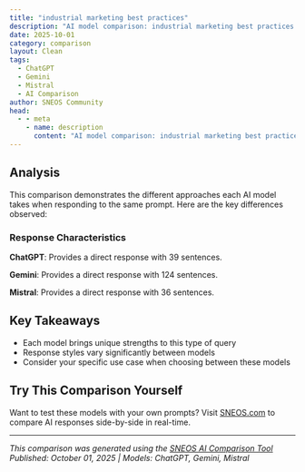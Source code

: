 ```yaml
---
title: "industrial marketing best practices"
description: "AI model comparison: industrial marketing best practices..."
date: 2025-10-01
category: comparison
layout: Clean
tags:
  - ChatGPT
  - Gemini
  - Mistral
  - AI Comparison
author: SNEOS Community
head:
  - - meta
    - name: description
      content: "AI model comparison: industrial marketing best practices..."
---
```


<ChatComparison
  title="industrial marketing best practices"
  prompt="industrial marketing best practices"
  :responses='{"ChatGPT": "Certainly! Here are some best practices for industrial marketing, which typically involves marketing products or services to other businesses rather than individual consumers:\n\n### 1. Understand Your Target Market Deeply\n- **Segment the Market:** Categorize industries, company sizes, and roles within organizations.\n- **Buyer Personas:** Develop detailed personas of key decision-makers and influencers (e.g., procurement managers, engineers, executives).\n\n### 2. Build Strong Relationships\n- **Personalization:** Tailor messages and interactions according to client needs and preferences.\n- **Account-Based Marketing (ABM):** Focus on key accounts with customized campaigns.\n- **Customer Engagement:** Maintain frequent communication and offer continuous support.\n\n### 3. Leverage Content Marketing\n- **Educational Content:** Use whitepapers, case studies, webinars, and technical blogs to demonstrate expertise.\n- **SEO Optimization:** Help potential clients find your solutions when researching.\n- **Video Demonstrations:** Show product applications and benefits clearly.\n\n### 4. Utilize Digital Marketing Channels\n- **LinkedIn:** Ideal for B2B connections, lead generation, and sharing industry insights.\n- **Email Marketing:** Nurture leads with automated, relevant emails.\n- **PPC Advertising:** Use Google Ads targeting industrial keywords.\n\n### 5. Attend and Participate in Industry Events\n- **Trade Shows and Conferences:** Network, showcase products, and learn about industry trends.\n- **Webinars and Virtual Events:** Reach a wider audience cost-effectively.\n\n### 6. Provide Detailed Product Information\n- **Technical Specifications:** Clear, comprehensive data sheets.\n- **Demo and Samples:** Enable hands-on evaluation.\n- **Custom Solutions:** Flexibility to meet specific needs.\n\n### 7. Focus on Customer Service and Support\n- **After-Sales Support:** Provide training, troubleshooting, and maintenance.\n- **Feedback Loop:** Collect customer feedback for continuous improvement.\n\n### 8. Measure and Optimize Marketing Efforts\n- **Analytics:** Track lead sources, conversion rates, and customer acquisition costs.\n- **CRM Systems:** Manage interactions and sales pipeline.\n- **Continuous Improvement:** Refine strategies based on data-driven insights.\n\n### 9. Highlight ROI and Cost Savings\n- Industrial buyers look for efficiency and profitability improvements; marketing messages should emphasize these benefits.\n\n### 10. Build a Strong Brand Reputation\n- **Thought Leadership:** Publish in industry journals and speak at events.\n- **Certifications and Awards:** Showcase credentials to establish trust.\n\nImplementing these best practices can help industrial marketers effectively reach decision-makers, demonstrate value, and build long-term business relationships. If you want tailored strategies for a specific industrial sector or product, feel free to ask!", "Gemini": "## Industrial Marketing Best Practices: A Comprehensive Guide\n\nIndustrial marketing (also known as B2B marketing) differs significantly from consumer marketing. It focuses on building relationships, showcasing expertise, and driving long-term value for business customers. Here\u0027s a breakdown of best practices across key areas:\n\n**I. Understanding Your Audience and Market:**\n\n* **1. Deeply Understand Your Ideal Customer Profile (ICP):** Go beyond basic demographics. Define their:\n * **Industry and Sub-Segment:** Tailor messaging to their specific needs.\n * **Company Size and Structure:** Understand buying processes and decision-making units (DMUs).\n * **Pain Points and Challenges:** Address their specific issues with targeted solutions.\n * **Goals and Objectives:** Show how your product/service helps them achieve their goals.\n * **Technical Expertise:** Adjust the level of technical detail in your content.\n * **Buying Journey:** Map out each stage of their decision-making process.\n* **2. Conduct Thorough Market Research:**\n * **Competitive Analysis:** Identify competitors, their strengths/weaknesses, and market share.\n * **Industry Trends:** Stay informed about emerging technologies, regulations, and market shifts.\n * **Customer Surveys and Interviews:** Gather direct feedback and identify unmet needs.\n* **3. Identify and Engage the Buying Center/Decision Making Unit (DMU):** Industrial purchases often involve multiple stakeholders:\n * **Identify Influencers:** Technical experts, operations managers.\n * **Identify Gatekeepers:** Procurement departments, legal.\n * **Identify Decision Makers:** Executives, department heads.\n * **Tailor messaging to each stakeholder\u0027s role and concerns.**\n\n**II. Developing a Winning Strategy:**\n\n* **4. Define Clear and Measurable Goals:** What do you want to achieve with your marketing efforts? Examples:\n * Increase qualified leads\n * Improve brand awareness\n * Drive website traffic\n * Generate sales\n * Improve customer retention\n* **5. Develop a Content Marketing Strategy:** Become a trusted resource by creating valuable, informative content.\n * **Focus on solving problems and providing solutions.**\n * **Create a content calendar to ensure consistent publishing.**\n * **Repurpose content across different formats (blogs, white papers, videos, infographics).**\n* **6. Choose the Right Marketing Channels:** Focus on channels where your target audience spends their time. Common industrial marketing channels include:\n * **Website:** Your central hub for information.\n * **LinkedIn:** Professional networking and content distribution.\n * **Industry Trade Shows and Conferences:** Networking and lead generation.\n * **Email Marketing:** Nurturing leads and promoting offers.\n * **SEO (Search Engine Optimization):** Improving visibility in search results.\n * **PPC Advertising (Pay-Per-Click):** Targeted advertising on search engines and social media.\n * **Industry Publications and Blogs:** Guest posting and advertising.\n * **Case Studies:** Showcasing success stories and ROI.\n* **7. Develop a Lead Generation Strategy:**\n * **Offer valuable content in exchange for contact information (lead magnets).**\n * **Use landing pages with clear calls-to-action.**\n * **Attend industry events and collect leads.**\n * **Leverage social media to generate leads.**\n\n**III. Content Marketing Excellence:**\n\n* **8. Create High-Quality, Informative Content:**\n * **Blogs:** Share insights, industry news, and technical expertise.\n * **White Papers:** In-depth guides on specific topics.\n * **Case Studies:** Demonstrate the value of your product/service.\n * **Ebooks:** Comprehensive resources on industry best practices.\n * **Videos:** Product demos, explainer videos, customer testimonials.\n * **Infographics:** Visually appealing data and insights.\n * **Webinars:** Live presentations and Q\u0026A sessions.\n * **Podcasts:** Interviews and discussions on industry topics.\n* **9. Optimize Content for Search Engines (SEO):**\n * **Keyword Research:** Identify relevant keywords that your target audience is searching for.\n * **On-Page Optimization:** Optimize title tags, meta descriptions, and header tags.\n * **Off-Page Optimization:** Build high-quality backlinks from reputable websites.\n* **10. Promote Content Effectively:**\n * **Share content on social media platforms.**\n * **Email your subscribers.**\n * **Reach out to industry influencers and ask them to share your content.**\n * **Participate in industry forums and discussions.**\n\n**IV. Leveraging Digital Channels:**\n\n* **11. Build a User-Friendly and Mobile-Responsive Website:**\n * **Easy navigation and clear calls-to-action.**\n * **Mobile optimization for on-the-go access.**\n * **Fast loading speed for improved user experience.**\n* **12. Utilize LinkedIn for B2B Marketing:**\n * **Build a strong company page and engage with followers.**\n * **Join relevant industry groups and participate in discussions.**\n * **Share valuable content and insights.**\n * **Use LinkedIn advertising to target specific audiences.**\n* **13. Run Targeted PPC Campaigns:**\n * **Use relevant keywords and targeting options.**\n * **Create compelling ad copy and landing pages.**\n * **Track your results and optimize your campaigns for performance.**\n* **14. Implement Email Marketing Automation:**\n * **Nurture leads with targeted email sequences.**\n * **Segment your audience for personalized messaging.**\n * **Track your email metrics and optimize your campaigns.**\n\n**V. Sales and Marketing Alignment:**\n\n* **15. Foster Collaboration Between Sales and Marketing Teams:**\n * **Define clear roles and responsibilities.**\n * **Establish a service-level agreement (SLA) between the teams.**\n * **Share data and insights to improve lead quality and conversion rates.**\n* **16. Implement a CRM (Customer Relationship Management) System:**\n * **Track leads and customer interactions.**\n * **Automate sales and marketing processes.**\n * **Provide a 360-degree view of the customer.**\n\n**VI. Measurement and Optimization:**\n\n* **17. Track Key Performance Indicators (KPIs):**\n * **Website Traffic:** Page views, bounce rate, time on site.\n * **Lead Generation:** Number of leads, lead quality, cost per lead.\n * **Conversion Rates:** Lead-to-opportunity, opportunity-to-customer.\n * **Sales Revenue:** Revenue generated from marketing efforts.\n * **Customer Lifetime Value (CLTV):** The total revenue a customer is expected to generate.\n* **18. Use Analytics Tools to Track Your Results:**\n * **Google Analytics:** Website traffic and user behavior.\n * **Marketing Automation Platforms:** Email marketing metrics and lead nurturing.\n * **CRM Systems:** Sales performance and customer interactions.\n* **19. Continuously Analyze and Optimize Your Marketing Efforts:**\n * **Identify what\u0027s working and what\u0027s not.**\n * **Make data-driven decisions to improve your performance.**\n * **Stay up-to-date with the latest trends and technologies.**\n\n**VII. Building Trust and Relationships:**\n\n* **20. Focus on Building Long-Term Relationships:**\n * **Provide excellent customer service.**\n * **Offer ongoing support and training.**\n * **Solicit feedback and make improvements based on customer input.**\n* **21. Establish Thought Leadership:**\n * **Share your expertise and insights with the industry.**\n * **Speak at conferences and webinars.**\n * **Publish articles and blog posts.**\n* **22. Be Authentic and Transparent:**\n * **Be honest about your products and services.**\n * **Build trust by being transparent and accountable.**\n * **Respond to customer inquiries promptly and professionally.**\n\n**Key Takeaways:**\n\n* **Focus on Value:** Provide real solutions to your customers\u0027 problems.\n* **Build Trust:** Be a reliable and knowledgeable partner.\n* **Be Data-Driven:** Track your results and make informed decisions.\n* **Stay Agile:** Adapt to changing market conditions and technologies.\n* **Align Sales and Marketing:** Create a unified approach to customer engagement.\n\nBy implementing these best practices, you can effectively reach your target audience, generate qualified leads, and drive sustainable growth for your industrial business. Remember that industrial marketing is a long-term game, requiring patience, consistency, and a commitment to building strong relationships.\n", "Mistral": "Industrial marketing involves promoting products and services to other businesses rather than to consumers. Here are some best practices for industrial marketing:\n\n1. **Understand Your Target Audience:**\n - Know their business, industry trends, and challenges.\n - Identify key decision-makers and influencers within the organizations you\u0027re targeting.\n - Tailor your marketing messages to address their specific pain points and needs.\n\n2. **Develop High-Quality Content:**\n - Create valuable content (blogs, whitepapers, case studies, webinars, videos) that educates your audience and positions your company as a thought leader.\n - Ensure your content is optimized for search engines (SEO) to improve online visibility.\n\n3. **Leverage Industrial Marketing Channels:**\n - *Email Marketing:* Use segmented email lists to send targeted content and offers.\n - *LinkedIn:* Engage with professionals and share content on this B2B-focused platform.\n - *Trade Shows and Events:* Participate in industry-specific events to showcase your products and network with potential clients.\n - *Industry Publications:* Advertise and contribute articles to relevant magazines, websites, and newsletters.\n\n4. **Optimize Your Website:**\n - Make your website easy to navigate, mobile-friendly, and full of valuable content.\n - Include clear calls-to-action (CTAs) to guide visitors through the buying journey.\n - Use analytics tools to track performance and make data-driven improvements.\n\n5. **Nurture Leads with Marketing Automation:**\n - Implement a marketing automation platform to manage and nurture leads effectively.\n - Set up automated email campaigns to keep prospects engaged throughout the long industrial sales cycle.\n\n6. **Align Sales and Marketing Teams:**\n - Encourage open communication and data sharing between sales and marketing to ensure both teams are working towards the same goals.\n - Implement a lead scoring system to help sales prioritize follow-ups.\n\n7. **Measure and Analyze Performance:**\n - Track key performance indicators (KPIs) such as website traffic, conversion rates, and lead generation to evaluate the success of your marketing efforts.\n - Continuously analyze and optimize your strategies based on performance data.\n\n8. **Build Strong Relationships:**\n - Focus on building long-term relationships with clients and prospects.\n - Provide excellent customer service and support to encourage repeat business and referrals.\n\n9. **Differentiate Your Brand:**\n - Highlight your unique selling points and communicate the value your company brings to the table.\n - Develop a strong brand identity that sets you apart from competitors.\n\n10. **Stay Up-to-Date with Industry Trends:**\n - Keep an eye on emerging technologies, regulations, and market trends that may impact your target audience and your business.\n - Adapt your marketing strategies to address these changes and capitalize on new opportunities.\n\nBy implementing these best practices, you\u0027ll be well on your way to creating effective industrial marketing strategies that drive results."}' 
  published-date="19:21"
/>

## Analysis

This comparison demonstrates the different approaches each AI model takes when responding to the same prompt. Here are the key differences observed:

### Response Characteristics

**ChatGPT**: Provides a direct response with 39 sentences. 

**Gemini**: Provides a direct response with 124 sentences. 

**Mistral**: Provides a direct response with 36 sentences. 

## Key Takeaways

- Each model brings unique strengths to this type of query
- Response styles vary significantly between models
- Consider your specific use case when choosing between these models

## Try This Comparison Yourself

Want to test these models with your own prompts? Visit [SNEOS.com](https://sneos.com) to compare AI responses side-by-side in real-time.

---

*This comparison was generated using the [SNEOS AI Comparison Tool](https://sneos.com)*
*Published: October 01, 2025 | Models: ChatGPT, Gemini, Mistral*
